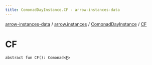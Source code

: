 ```yaml
---
title: ComonadDayInstance.CF - arrow-instances-data
---
```


[arrow-instances-data](../../index.html) / [arrow.instances](../index.html) / [ComonadDayInstance](index.html) / [CF](./-c-f.html)

# CF

`abstract fun CF(): Comonad<`[`F`](index.html#F)`>`